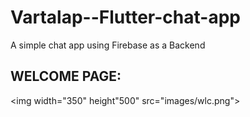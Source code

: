 # Vartalap--Flutter-chat-app
 A simple chat app using Firebase as a Backend
 
 ## WELCOME PAGE:
<img width="350" height"500" src="images/wlc.png">
